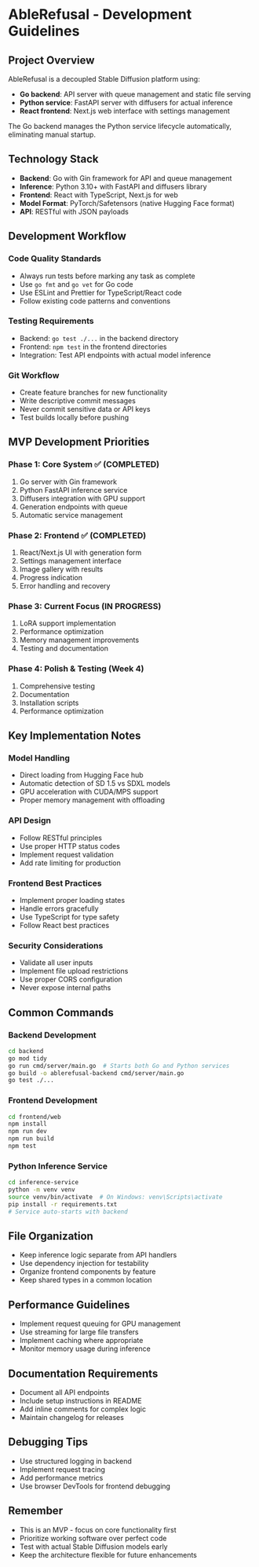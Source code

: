 # AbleRefusal - Development Guidelines

## Project Overview
AbleRefusal is a decoupled Stable Diffusion platform using:
- **Go backend**: API server with queue management and static file serving
- **Python service**: FastAPI server with diffusers for actual inference
- **React frontend**: Next.js web interface with settings management

The Go backend manages the Python service lifecycle automatically, eliminating manual startup.

## Technology Stack
- **Backend**: Go with Gin framework for API and queue management
- **Inference**: Python 3.10+ with FastAPI and diffusers library
- **Frontend**: React with TypeScript, Next.js for web
- **Model Format**: PyTorch/Safetensors (native Hugging Face format)
- **API**: RESTful with JSON payloads

## Development Workflow

### Code Quality Standards
- Always run tests before marking any task as complete
- Use `go fmt` and `go vet` for Go code
- Use ESLint and Prettier for TypeScript/React code
- Follow existing code patterns and conventions

### Testing Requirements
- Backend: `go test ./...` in the backend directory
- Frontend: `npm test` in the frontend directories
- Integration: Test API endpoints with actual model inference

### Git Workflow
- Create feature branches for new functionality
- Write descriptive commit messages
- Never commit sensitive data or API keys
- Test builds locally before pushing

## MVP Development Priorities

### Phase 1: Core System ✅ (COMPLETED)
1. Go server with Gin framework
2. Python FastAPI inference service
3. Diffusers integration with GPU support
4. Generation endpoints with queue
5. Automatic service management

### Phase 2: Frontend ✅ (COMPLETED)
1. React/Next.js UI with generation form
2. Settings management interface
3. Image gallery with results
4. Progress indication
5. Error handling and recovery

### Phase 3: Current Focus (IN PROGRESS)
1. LoRA support implementation
2. Performance optimization
3. Memory management improvements
4. Testing and documentation

### Phase 4: Polish & Testing (Week 4)
1. Comprehensive testing
2. Documentation
3. Installation scripts
4. Performance optimization

## Key Implementation Notes

### Model Handling
- Direct loading from Hugging Face hub
- Automatic detection of SD 1.5 vs SDXL models
- GPU acceleration with CUDA/MPS support
- Proper memory management with offloading

### API Design
- Follow RESTful principles
- Use proper HTTP status codes
- Implement request validation
- Add rate limiting for production

### Frontend Best Practices
- Implement proper loading states
- Handle errors gracefully
- Use TypeScript for type safety
- Follow React best practices

### Security Considerations
- Validate all user inputs
- Implement file upload restrictions
- Use proper CORS configuration
- Never expose internal paths

## Common Commands

### Backend Development
```bash
cd backend
go mod tidy
go run cmd/server/main.go  # Starts both Go and Python services
go build -o ablerefusal-backend cmd/server/main.go
go test ./...
```

### Frontend Development
```bash
cd frontend/web
npm install
npm run dev
npm run build
npm test
```

### Python Inference Service
```bash
cd inference-service
python -m venv venv
source venv/bin/activate  # On Windows: venv\Scripts\activate
pip install -r requirements.txt
# Service auto-starts with backend
```

## File Organization
- Keep inference logic separate from API handlers
- Use dependency injection for testability
- Organize frontend components by feature
- Keep shared types in a common location

## Performance Guidelines
- Implement request queuing for GPU management
- Use streaming for large file transfers
- Implement caching where appropriate
- Monitor memory usage during inference

## Documentation Requirements
- Document all API endpoints
- Include setup instructions in README
- Add inline comments for complex logic
- Maintain changelog for releases

## Debugging Tips
- Use structured logging in backend
- Implement request tracing
- Add performance metrics
- Use browser DevTools for frontend debugging

## Remember
- This is an MVP - focus on core functionality first
- Prioritize working software over perfect code
- Test with actual Stable Diffusion models early
- Keep the architecture flexible for future enhancements